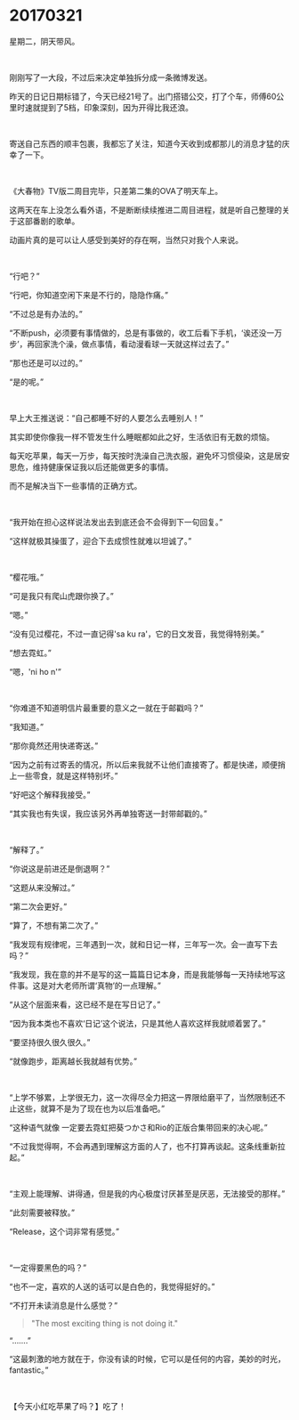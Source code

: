 # 20170321

星期二，阴天带风。

<br/>

刚刚写了一大段，不过后来决定单独拆分成一条微博发送。

昨天的日记日期标错了，今天已经21号了。出门搭错公交，打了个车，师傅60公里时速就提到了5档，印象深刻，因为开得比我还浪。

<br/>

寄送自己东西的顺丰包裹，我都忘了关注，知道今天收到成都那儿的消息才猛的庆幸了一下。

<br/>

《大春物》TV版二周目完毕，只差第二集的OVA了明天车上。

这两天在车上没怎么看外语，不是断断续续推进二周目进程，就是听自己整理的关于这部番剧的歌单。

动画片真的是可以让人感受到美好的存在啊，当然只对我个人来说。

<br/>

“行吧？”

“行吧，你知道空闲下来是不行的，隐隐作痛。”

“不过总是有办法的。”

“不断push，必须要有事情做的，总是有事做的，收工后看下手机，‘诶还没一万步’，再回家洗个澡，做点事情，看动漫看球一天就这样过去了。”

“那也还是可以过的。”

“是的呢。”

<br/>

早上大王推送说：“自己都睡不好的人要怎么去睡别人！”

其实即使你像我一样不管发生什么睡眠都如此之好，生活依旧有无数的烦恼。

每天吃苹果，每天一万步，每天按时洗澡自己洗衣服，避免坏习惯侵染，这是居安思危，维持健康保证我以后还能做更多的事情。

而不是解决当下一些事情的正确方式。

<br/>

“我开始在担心这样说法发出去到底还会不会得到下一句回复。”

“这样就极其操蛋了，迎合下去成惯性就难以坦诚了。”

<br/>

“樱花哦。”

“可是我只有爬山虎跟你换了。”

“嗯。”

“没有见过樱花，不过一直记得'sa ku ra'，它的日文发音，我觉得特别美。”

“想去霓虹。”

“嗯，'ni ho n'”

<br/>

“你难道不知道明信片最重要的意义之一就在于邮戳吗？”

“我知道。”

“那你竟然还用快递寄送。”

“因为之前有过寄丢的情况，所以后来我就不让他们直接寄了。都是快递，顺便捎上一些零食，就是这样特别坏。”

“好吧这个解释我接受。”

“其实我也有失误，我应该另外再单独寄送一封带邮戳的。”

<br/>

“解释了。”

“你说这是前进还是倒退啊？”

“这题从来没解过。”

“第二次会更好。”

“算了，不想有第二次了。”

“我发现有规律呢，三年遇到一次，就和日记一样，三年写一次。会一直写下去吗？”

“我发现，我在意的并不是写的这一篇篇日记本身，而是我能够每一天持续地写这件事。这是对大老师所谓‘真物’的一点理解。”

“从这个层面来看，这已经不是在写日记了。”

“因为我本类也不喜欢‘日记’这个说法，只是其他人喜欢这样我就顺着罢了。”

“要坚持很久很久很久。”

“就像跑步，距离越长我就越有优势。”

<br/>

“上学不够累，上学很无力，这一次得尽全力把这一界限给磨平了，当然限制还不止这些，就算不是为了现在也为以后准备吧。”

“这种语气就像 一定要去霓虹把葵つかさ和Rio的正版合集带回来的决心呢。”

“不过我觉得啊，不会再遇到理解这方面的人了，也不打算再谈起。这条线重新拉起。”

<br/>

“主观上能理解、讲得通，但是我的内心极度讨厌甚至是厌恶，无法接受的那样。”

“此刻需要被释放。”

“Release，这个词非常有感觉。”

<br/>

“一定得要黑色的吗？”

“也不一定，喜欢的人送的话可以是白色的，我觉得挺好的。”

“不打开未读消息是什么感觉？”

> "The most exciting thing is not doing it."

“…….”

“这最刺激的地方就在于，你没有读的时候，它可以是任何的内容，美妙的时光，fantastic。”

<br/>

【今天小红吃苹果了吗？】吃了！